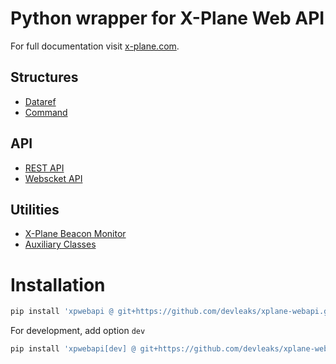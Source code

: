# Python wrapper for X-Plane Web API

For full documentation visit [x-plane.com](https://developer.x-plane.com/article/x-plane-web-api/).

## Structures

- [Dataref](dataref.md)
- [Command](command.md)

## API

- [REST API](rest_api.md)
- [Webscket API](ws_api.md)

## Utilities

- [X-Plane Beacon Monitor](beacon.md)
- [Auxiliary Classes](aux.md)

# Installation


```sh
pip install 'xpwebapi @ git+https://github.com/devleaks/xplane-webapi.git'
```

For development, add option `dev`


```sh
pip install 'xpwebapi[dev] @ git+https://github.com/devleaks/xplane-webapi.git'
```
